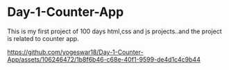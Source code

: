 # Day-1-Counter-App
This is my first project of 100 days html,css and js projects..and the project is related to counter app.


https://github.com/yogeswar18/Day-1-Counter-App/assets/106246472/1b8f6b46-c68e-40f1-9599-de4d1c4c9b44

